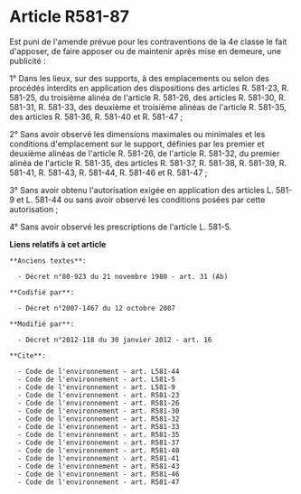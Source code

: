 # Article R581-87

Est puni de l'amende prévue pour les contraventions de la 4e classe le fait d'apposer, de faire apposer ou de maintenir après
mise en demeure, une publicité : 

1° Dans les lieux, sur des supports, à des emplacements ou selon des procédés interdits en application des dispositions des
articles R. 581-23, R. 581-25, du troisième alinéa de l'article R. 581-26, des articles R. 581-30, R. 581-31, R. 581-33, des
deuxième et troisième alinéas de l'article R. 581-35, des articles R. 581-36, 
R. 581-40 et R. 581-47 ; 

2° Sans avoir observé les dimensions maximales ou minimales et les conditions d'emplacement sur le support, définies par les
premier et deuxième alinéas de l'article R. 581-26, de l'article R. 581-32, du premier alinéa de l'article R. 581-35, des
articles R. 581-37, R. 581-38, R. 581-39, 
R. 581-41, R. 581-43, R. 581-44, R. 581-46 et R. 581-47 ; 

3° Sans avoir obtenu l'autorisation exigée en application des articles L. 581-9 et L. 581-44 ou sans avoir observé les
conditions posées par cette autorisation ; 

4° Sans avoir observé les prescriptions de l'article L. 581-5.

**Liens relatifs à cet article**

	**Anciens textes**:

	  - Décret n°80-923 du 21 novembre 1980 - art. 31 (Ab)

	**Codifié par**:

	  - Décret n°2007-1467 du 12 octobre 2007

	**Modifié par**:

	  - Décret n°2012-118 du 30 janvier 2012 - art. 16

	**Cite**:

	  - Code de l'environnement - art. L581-44
	  - Code de l'environnement - art. L581-5
	  - Code de l'environnement - art. L581-9
	  - Code de l'environnement - art. R581-23
	  - Code de l'environnement - art. R581-26
	  - Code de l'environnement - art. R581-30
	  - Code de l'environnement - art. R581-32
	  - Code de l'environnement - art. R581-33
	  - Code de l'environnement - art. R581-35
	  - Code de l'environnement - art. R581-37
	  - Code de l'environnement - art. R581-40
	  - Code de l'environnement - art. R581-41
	  - Code de l'environnement - art. R581-43
	  - Code de l'environnement - art. R581-46
	  - Code de l'environnement - art. R581-47
